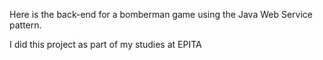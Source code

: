 Here is the back-end for a bomberman game using the Java Web Service pattern.

I did this project as part of my studies at EPITA
